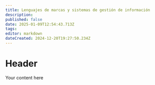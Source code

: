 ```yaml
---
title: Lenguajes de marcas y sistemas de gestión de información
description: 
published: false
date: 2025-01-09T12:54:43.713Z
tags: 
editor: markdown
dateCreated: 2024-12-20T19:27:50.234Z
---
```


# Header
Your content here